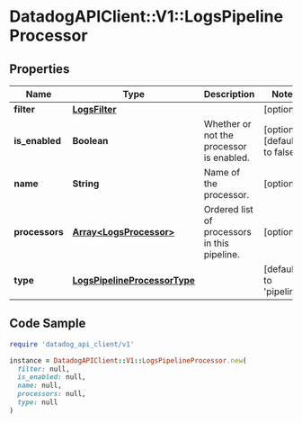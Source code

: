 # DatadogAPIClient::V1::LogsPipelineProcessor

## Properties

| Name | Type | Description | Notes |
| ---- | ---- | ----------- | ----- |
| **filter** | [**LogsFilter**](LogsFilter.md) |  | [optional] |
| **is_enabled** | **Boolean** | Whether or not the processor is enabled. | [optional][default to false] |
| **name** | **String** | Name of the processor. | [optional] |
| **processors** | [**Array&lt;LogsProcessor&gt;**](LogsProcessor.md) | Ordered list of processors in this pipeline. | [optional] |
| **type** | [**LogsPipelineProcessorType**](LogsPipelineProcessorType.md) |  | [default to &#39;pipeline&#39;] |

## Code Sample

```ruby
require 'datadog_api_client/v1'

instance = DatadogAPIClient::V1::LogsPipelineProcessor.new(
  filter: null,
  is_enabled: null,
  name: null,
  processors: null,
  type: null
)
```


